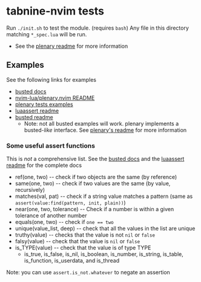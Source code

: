 <!-- Note: this file is meant for contributors, not users. -->

# tabnine-nvim tests

Run `./init.sh` to test the module. (requires `bash`)
Any file in this directory matching `*_spec.lua` will be run.

- See the [plenary readme](https://github.com/nvim-lua/plenary.nvim?tab=readme-ov-file#plenarytest_harness) for more information

## Examples

See the following links for examples

- [busted docs](https://lunarmodules.github.io/busted/#asserts)
- [nvim-lua/plenary.nvim README](https://github.com/nvim-lua/plenary.nvim?tab=readme-ov-file#plenarytest_harness)
- [plenary tests examples](https://github.com/nvim-lua/plenary.nvim/blob/master/TESTS_README.md)
- [luaassert readme](https://github.com/lunarmodules/luassert)
- [busted readme](https://github.com/lunarmodules/busted)
  - Note: not all busted examples will work. plenary implements a busted-_like_ interface. See [plenary's readme](https://github.com/nvim-lua/plenary.nvim?tab=readme-ov-file#plenarytest_harness) for more information

### Some useful assert functions

This is _not_ a comprehensive list. See the [busted docs](https://lunarmodules.github.io/busted/#asserts) and the [luaassert readme](https://github.com/lunarmodules/luassert) for the complete docs

- ref(one, two) -- check if two objects are the same (by reference)
- same(one, two) -- check if two values are the same (by value, recursively)
- matches(val, pat) -- check if a string value matches a pattern (same as `assert(value:find(pattern, init, plain))`)
- near(one, two, tolerance) -- Check if a number is within a given tolerance of another number
- equals(one, two) -- check if `one == two`
- unique(value_list, deep) -- check that all the values in the list are unique
- truthy(value) -- checks that the value is not `nil` or `false`
- falsy(value) -- check that the value is `nil` or `false`
- is_TYPE(value) -- check that the value is of type TYPE
  - is_true, is_false, is_nil, is_boolean, is_number, is_string, is_table, is_function, is_userdata, and is_thread

Note: you can use `assert.is_not.whatever` to negate an assertion
